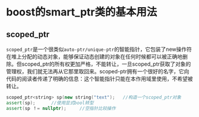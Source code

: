 # boost的smart_ptr类的基本用法

## scoped_ptr

`scoped_ptr`是一个很类似`auto-ptr/unique-ptr`的智能指针，它包装了new操作符在堆上分配的动态对象，能够保证动态创建的对象在任何时候都可以被正确地删除。但scoped_ptr的所有权更加严格，不能转让，一旦scoped_ptr获取了对象的管理权，我们就无法再从它那里取回来。scoped-ptr拥有一个很好的名字，它向代码的阅读者传递了明确的信息：这个智能指针只能在本作用域里使用，不希望被转让。

```cpp
scoped_ptr<string> sp(new string("text");   //构造一个scoped_ptr对象 
assert(sp);      //使用显式bool转型
assert(sp ！= nullptr);     //空指针比较操作
```
